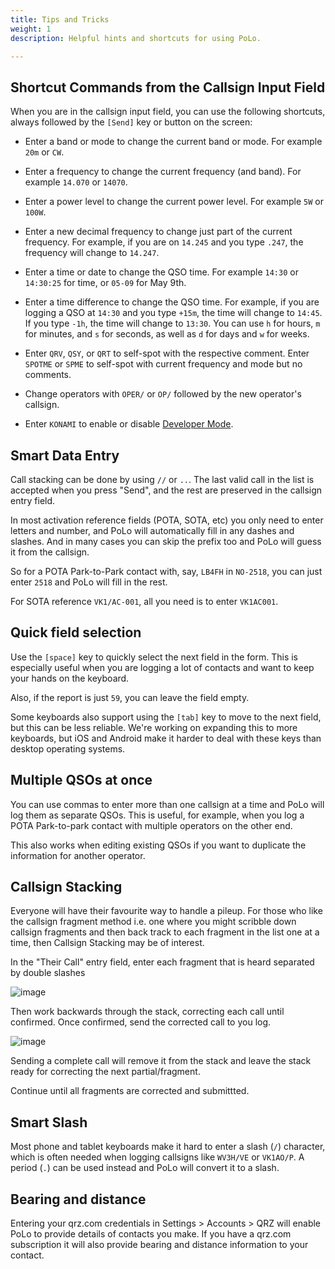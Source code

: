 ```yaml
---
title: Tips and Tricks
weight: 1
description: Helpful hints and shortcuts for using PoLo.

---
```


## Shortcut Commands from the Callsign Input Field

When you are in the callsign input field, you can use the following shortcuts, always followed by the `[Send]` key or button on the screen:

* Enter a band or mode to change the current band or mode. For example `20m` or `CW`.

* Enter a frequency to change the current frequency (and band). For example `14.070` or `14070`.

* Enter a power level to change the current power level. For example `5W` or `100W`.

* Enter a new decimal frequency to change just part of the current frequency. For example, if you are on `14.245` and you type `.247`, the frequency will change to `14.247`.

* Enter a time or date to change the QSO time. For example `14:30` or `14:30:25` for time, or `05-09` for May 9th.

* Enter a time difference to change the QSO time. For example, if you are logging a QSO at `14:30` and you type `+15m`, the time will change to `14:45`. If you type `-1h`, the time will change to `13:30`. You can use `h` for hours, `m` for minutes, and `s` for seconds, as well as `d` for days and `w` for weeks.

* Enter `QRV`, `QSY`, or `QRT` to self-spot with the respective comment. Enter `SPOTME` or `SPME` to self-spot with current frequency and mode but no comments.

* Change operators with `OPER/` or `OP/` followed by the new operator's callsign.

* Enter `KONAMI` to enable or disable [Developer Mode](../developer-mode/).


## Smart Data Entry
Call stacking can be done by using `//` or `..`. The last valid call in the list is accepted when you press "Send", and the rest are preserved in the callsign entry field.

In most activation reference fields (POTA, SOTA, etc) you only need to enter letters and number, and PoLo will automatically fill in any dashes and slashes. And in many cases you can skip the prefix too and PoLo will guess it from the callsign.

So for a POTA Park-to-Park contact with, say, `LB4FH` in `NO-2518`, you can just enter `2518` and PoLo will fill in the rest.

For SOTA reference `VK1/AC-001`, all you need is to enter `VK1AC001`.


## Quick field selection

Use the `[space]` key to quickly select the next field in the form. This is especially useful when you are logging a lot of contacts and want to keep your hands on the keyboard.

Also, if the report is just `59`, you can leave the field empty.

Some keyboards also support using the `[tab]` key to move to the next field, but this can be less reliable. We're working on
expanding this to more keyboards, but iOS and Android make it harder to deal with these keys than desktop operating systems.


## Multiple QSOs at once

You can use commas to enter more than one callsign at a time and PoLo will log them as separate QSOs. This is useful, for example,
when  you log a POTA Park-to-park contact with multiple operators on the other end.

This also works when editing existing QSOs if you want to duplicate the information for another operator.

## Callsign Stacking

Everyone will have their favourite way to handle a pileup. For those who like the callsign fragment method i.e. one where you might scribble down callsign fragments and then back track to each fragment in the list one at a time, then Callsign Stacking may be of interest.

In the "Their Call" entry field, enter each fragment that is heard separated by double slashes

![image](https://github.com/user-attachments/assets/068b164a-89a4-49a8-81f1-7d9844a6403e)

Then work backwards through the stack, correcting each call until confirmed. Once confirmed, send the corrected call to you log.

![image](https://github.com/user-attachments/assets/36e1a06f-34ef-4ba8-bfd0-dec41fee483b)

Sending a complete call will remove it from the stack and leave the stack ready for correcting the next partial/fragment.

Continue until all fragments are corrected and submittted.

## Smart Slash

Most phone and tablet keyboards make it hard to enter a slash (`/`) character, which is often needed when logging callsigns like `WV3H/VE` or `VK1AO/P`. A period (`.`) can be used instead and PoLo will convert it to a slash.


## Bearing and distance

Entering your qrz.com credentials in Settings > Accounts > QRZ will enable PoLo to provide details of contacts you make. If you have a qrz.com subscription it will also provide bearing and distance information to your contact.

